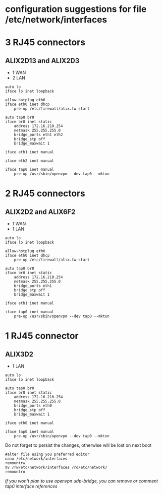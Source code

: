 # configuration suggestions for file **/etc/network/interfaces**

# 3 RJ45 connectors #
## ALIX2D13 and ALIX2D3 ##
  * 1 WAN
  * 2 LAN
```
auto lo
iface lo inet loopback

allow-hotplug eth0
iface eth0 inet dhcp
    pre-up /etc/firewall/alix.fw start

auto tap0 br0
iface br0 inet static
    address 172.16.210.254
    netmask 255.255.255.0
    bridge_ports eth1 eth2
    bridge_stp off
    bridge_maxwait 1

iface eth1 inet manual

iface eth2 inet manual

iface tap0 inet manual
    pre-up /usr/sbin/openvpn --dev tap0 --mktun
```

# 2 RJ45 connectors #
## ALIX2D2 and ALIX6F2 ##
  * 1 WAN
  * 1 LAN
```
auto lo
iface lo inet loopback

allow-hotplug eth0
iface eth0 inet dhcp
    pre-up /etc/firewall/alix.fw start

auto tap0 br0
iface br0 inet static
    address 172.16.210.254
    netmask 255.255.255.0
    bridge_ports eth1
    bridge_stp off
    bridge_maxwait 1

iface eth1 inet manual

iface tap0 inet manual
    pre-up /usr/sbin/openvpn --dev tap0 --mktun
```

# 1 RJ45 connector #
## ALIX3D2 ##
  * 1 LAN
```
auto lo
iface lo inet loopback

auto tap0 br0
iface br0 inet static
    address 172.16.210.254
    netmask 255.255.255.0
    bridge_ports eth0
    bridge_stp off
    bridge_maxwait 1

iface eth0 inet manual

iface tap0 inet manual
    pre-up /usr/sbin/openvpn --dev tap0 --mktun
```

Do not forget to persist the changes, otherwise will be lost on next boot

```
#alter file using you preferred editor
nano /etc/network/interfaces
remountrw
mv /rw/etc/network/interfaces /ro/etc/network/
remountro
```

_If you won't plan to use openvpn udp-bridge, you can remove or comment tap0 interface references_